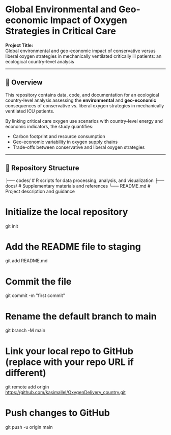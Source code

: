 
# Global Environmental and Geo-economic Impact of Oxygen Strategies in Critical Care  

**Project Title:**  
Global environmental and geo-economic impact of conservative versus liberal oxygen strategies in mechanically ventilated critically ill patients: an ecological country-level analysis  

---

## 📌 Overview  
This repository contains data, code, and documentation for an ecological country-level analysis assessing the **environmental** and **geo-economic** consequences of conservative vs. liberal oxygen strategies in mechanically ventilated ICU patients.  

By linking critical care oxygen use scenarios with country-level energy and economic indicators, the study quantifies:  
- Carbon footprint and resource consumption  
- Geo-economic variability in oxygen supply chains  
- Trade-offs between conservative and liberal oxygen strategies  

---

## 📂 Repository Structure  

├── codes/ # R scripts for data processing, analysis, and visualization
├── docs/ # Supplementary materials and references
└── README.md # Project description and guidance


# Initialize the local repository
git init

# Add the README file to staging
git add README.md

# Commit the file
git commit -m "first commit"

# Rename the default branch to main
git branch -M main

# Link your local repo to GitHub (replace with your repo URL if different)
git remote add origin https://github.com/kasimallel/OxygenDelivery_country.git

# Push changes to GitHub
git push -u origin main
